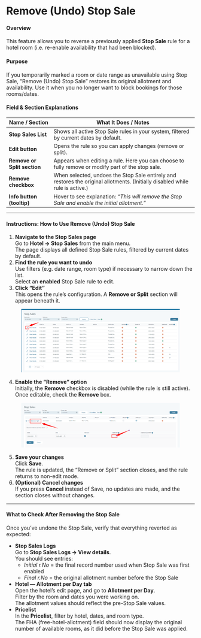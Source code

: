 # Remove (Undo) Stop Sale

#### Overview

This feature allows you to reverse a previously applied **Stop Sale** rule for a hotel room (i.e. re-enable availability that had been blocked).

#### Purpose

If you temporarily marked a room or date range as unavailable using Stop Sale, “Remove (Undo) Stop Sale” restores its original allotment and availability. Use it when you no longer want to block bookings for those rooms/dates.

#### Field & Section Explanations

| Name / Section              | What It Does / Notes                                                                                                          |
| --------------------------- | ----------------------------------------------------------------------------------------------------------------------------- |
| **Stop Sales List**         | Shows all active Stop Sale rules in your system, filtered by current dates by default.                                        |
| **Edit button**             | Opens the rule so you can apply changes (remove or split).                                                                    |
| **Remove or Split section** | Appears when editing a rule. Here you can choose to fully remove or modify part of the stop sale.                             |
| **Remove checkbox**         | When selected, undoes the Stop Sale entirely and restores the original allotments. (Initially disabled while rule is active.) |
| **Info button (tooltip)**   | Hover to see explanation: _“This will remove the Stop Sale and enable the initial allotment.”_                                |

***

#### Instructions: How to Use Remove (Undo) Stop Sale

1. **Navigate to the Stop Sales page**\
   Go to **Hotel → Stop Sales** from the main menu.\
   The page displays all defined Stop Sale rules, filtered by current dates by default.
2. **Find the rule you want to undo**\
   Use filters (e.g. date range, room type) if necessary to narrow down the list.\
   Select an **enabled** Stop Sale rule to edit.
3. **Click “Edit”**\
   This opens the rule’s configuration. A **Remove or Split** section will appear beneath it.

<figure><img src="../.gitbook/assets/image (2) (1) (1).png" alt=""><figcaption></figcaption></figure>

4. **Enable the “Remove” option**\
   Initially, the **Remove** checkbox is disabled (while the rule is still active).\
   Once editable, check the **Remove** box.

<figure><img src="../.gitbook/assets/image (5).png" alt=""><figcaption></figcaption></figure>

5. **Save your changes**\
   Click **Save**.\
   The rule is updated, the “Remove or Split” section closes, and the rule returns to non-edit mode.
6. **(Optional) Cancel changes**\
   If you press **Cancel** instead of Save, no updates are made, and the section closes without changes.

***

#### What to Check After Removing the Stop Sale

Once you’ve undone the Stop Sale, verify that everything reverted as expected:

* **Stop Sales Logs**\
  Go to **Stop Sales Logs → View details**.\
  You should see entries:
  * _Initial r.No_ = the final record number used when Stop Sale was first enabled
  * _Final r.No_ = the original allotment number before the Stop Sale
* **Hotel — Allotment per Day tab**\
  Open the hotel’s edit page, and go to **Allotment per Day**.\
  Filter by the room and dates you were working on.\
  The allotment values should reflect the pre-Stop Sale values.
* **Pricelist**\
  In the **Pricelist**, filter by hotel, dates, and room type.\
  The FHA (free-hotel-allotment) field should now display the original number of available rooms, as it did before the Stop Sale was applied.
